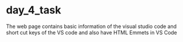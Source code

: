 # day_4_task
The web page contains basic  information of the visual studio code and short cut keys of the VS code and also have HTML Emmets in VS Code 
